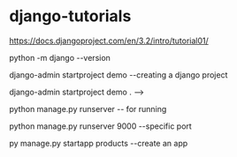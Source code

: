 # django-tutorials

https://docs.djangoproject.com/en/3.2/intro/tutorial01/

python -m django --version

django-admin startproject demo  --creating a django project

django-admin startproject demo .    --> 

python manage.py runserver -- for running

python manage.py runserver 9000 --specific port

py manage.py startapp products --create an app

